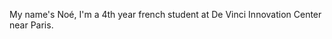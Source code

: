 My name's Noé, I'm a 4th year french student at De Vinci Innovation Center near Paris.
<!---
Antoinoe/Antoinoe is a ✨ special ✨ repository because its `README.md` (this file) appears on your GitHub profile.
You can click the Preview link to take a look at your changes.
--->
